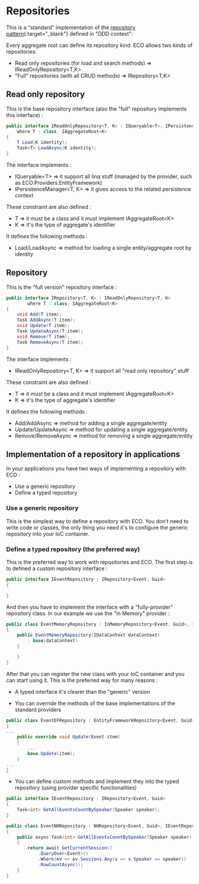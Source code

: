 # Repositories

This is a "standard" implementation of the [repository pattern](https://docs.microsoft.com/en-us/dotnet/architecture/microservices/microservice-ddd-cqrs-patterns/infrastructure-persistence-layer-design#:~:text=The%20Repository%20pattern%20Repositories%20are%20classes%20or%20components,to%20access%20databases%20from%20the%20domain%20model%20layer.){:target="_blank"} defined in "DDD context":

Every aggregate root can define its repository kind. ECO allows two kinds of repositories:

- Read only repositories (for load and search methods) => IReadOnlyRepository\<T,K\>
- "Full" repositories (with all CRUD methods) => IRepository\<T,K\>

## Read only repository

This is the base repository interface (also the "full" repository implements this interface) :

~~~ c#
public interface IReadOnlyRepository<T, K> : IQueryable<T>, IPersistenceManager<T, K>
    where T : class, IAggregateRoot<K>
{
    T Load(K identity);
    Task<T> LoadAsync(K identity);
}

~~~

The interface implements :

- IQueryable\<T\> => it support all linq stuff (managed by the provider, such as ECO.Providers.EntityFramework)
- IPersistenceManager\<T, K\> => it gives access to the related persistence context

These constraint are also defined :

- T => it must be a class and it must implement IAggregateRoot\<K\>
- K => it's the type of aggregate's identifier

It defines the following methods :

- Load/LoadAsync => method for loading a single entity/aggregate root by identity

## Repository

This is the "full version" repository interface :

~~~ c#
public interface IRepository<T, K> : IReadOnlyRepository<T, K>
        where T : class, IAggregateRoot<K>
{
    void Add(T item);
    Task AddAsync(T item);
    void Update(T item);
    Task UpdateAsync(T item);
    void Remove(T item);
    Task RemoveAsync(T item);
}
~~~

The interface implements :

- IReadOnlyRepository\<T, K\> => it support all "read only repository" stuff

These constraint are also defined :

- T => it must be a class and it must implement IAggregateRoot\<K\>
- K => it's the type of aggregate's identifier

It defines the following methods :

- Add/AddAsync => method for adding a single aggregate/entity
- Update/UpdateAsync => method for updating a single aggregate/entity
- Remove/RemoveAsync => method for removing a single aggregate/entity

## Implementation of a repository in applications

In your applications you have two ways of implementing a repository with ECO :

- Use a generic repository
- Define a typed repository

### Use a generic repository

This is the simplest way to define a repository with ECO. You don't need to write code or classes, the only thing you need it's to configure the generic repository into your IoC container.

### Define a typed repository (the preferred way)

This is the preferred way to work with repositories and ECO. The first step is to defined a custom repository interface :

~~~ c#
public interface IEventRepository : IRepository<Event, Guid>
{

}
~~~

And then you have to implement the interface with a "fully-provider" repository class. In our example we use the "In Memory" provider :

~~~ c#
public class EventMemoryRepository : InMemoryRepository<Event, Guid>, IEventRepository
{
    public EventMemoryRepository(IDataContext dataContext)
        : base(dataContext)
    {

    }
}
~~~

After that you can register the new class with your IoC container and you can start using it. This is the preferred way for many reasons :

- A typed interface it's clearer than the "generic" version

- You can override the methods of the base implementations of the standard providers

~~~ c#
public class EventEFRepository : EntityFrameworkRepository<Event, Guid>, IEventRepository
{
...
    public override void Update(Event item)
    {    
        ...
        base.Update(item);
    }
...
}
~~~

- You can define custom methods and implement they into the typed repository (using provider specific functionalities)

~~~ c#
public interface IEventRepository : IRepository<Event, Guid>
{
    Task<int> GetAllEventsCountBySpeaker(Speaker speaker);
}

public class EventNHRepository : NHRepository<Event, Guid>, IEventRepository
{
    public async Task<int> GetAllEventsCountBySpeaker(Speaker speaker)
    {
        return await GetCurrentSession()
            .QueryOver<Event>()
            .Where(ev => ev.Sessions.Any(s => s.Speaker == speaker))
            .RowCountAsync();
    }
}
~~~
